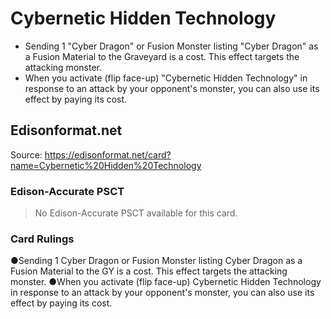 # Cybernetic Hidden Technology

*   Sending 1 "Cyber Dragon" or Fusion Monster listing "Cyber Dragon" as a Fusion Material to the Graveyard is a cost. This effect targets the attacking monster.
*   When you activate (flip face-up) "Cybernetic Hidden Technology" in response to an attack by your opponent's monster, you can also use its effect by paying its cost.

## Edisonformat.net

Source: https://edisonformat.net/card?name=Cybernetic%20Hidden%20Technology

### Edison-Accurate PSCT

> No Edison-Accurate PSCT available for this card.

### Card Rulings

●Sending 1 Cyber Dragon or Fusion Monster listing Cyber Dragon as a Fusion Material to the GY is a cost. This effect targets the attacking monster.
●When you activate (flip face-up) Cybernetic Hidden Technology in response to an attack by your opponent's monster, you can also use its effect by paying its cost.
            